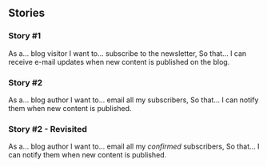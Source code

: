 ## Stories

### Story #1

As a... blog visitor
I want to... subscribe to the newsletter, 
So that... I can receive e-mail updates when new content is published on the blog.

### Story #2

As a... blog author 
I want to... email all my subscribers, 
So that... I can notify them when new content is published. 

### Story #2 - Revisited

As a... blog author
I want to... email all my *confirmed* subscribers,
So that... I can notify them when new content is published. 
